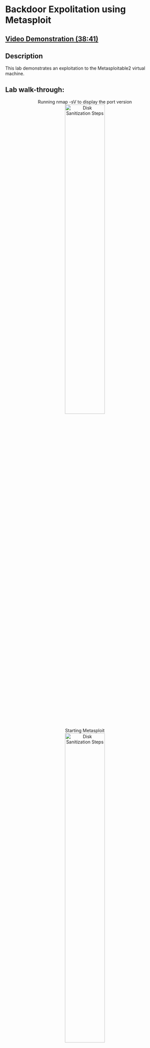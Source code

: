<h1>Backdoor Expolitation using Metasploit </h1>

 ## [Video Demonstration (38:41)](https://drive.google.com/file/d/1ozfcxE80ODhxWV1-2v5EPMv1_uyHX-eD/view?usp=drive_link)

<h2>Description</h2>

This lab demonstrates an exploitation to the Metasploitable2 virtual machine. 
<br />

<h2>Lab walk-through:</h2>

<p align="center">Running nmap -sV to display the port version
<br/>
<img src="https://i.imgur.com/XG72ubw.png" height="50%" width="50%" alt="Disk Sanitization Steps"/>
<br />
<p align="center">Starting Metasploit
<br/>
<img src="https://i.imgur.com/kL9DD1Z.png" height="50%" width="50%" alt="Disk Sanitization Steps"/>
<br />
<br />
<p align="center"> Searching for an exploit for port 21 version fsftpd 2.3.4
<br/>
<img src="https://i.imgur.com/7DiSnss.png" height="50%" width="50%" alt="Disk Sanitization Steps"/>
<br />
<br />
 <p align="center">Metasploit shows a backdoor exploit 
<br/>
<img src="https://i.imgur.com/nizR4VG.png" height="50%" width="50%" alt="Disk Sanitization Steps"/>
<br />
<br />
<p align="center">Show options
<br/>
<img src="https://i.imgur.com/x7t6eFP.png" height="50%" width="50%" alt="Disk Sanitization Steps"/>
<br />
<br />
<p align="center">Setting up the correct ip address for the Metasploitable2 victim machine
<br/>
<img src="https://i.imgur.com/jXFrXf1.png" height="50%" width="50%" alt="Disk Sanitization Steps"/>
<br />
<br />

<p align="center">Displaying the required settings
<br/>
<img src="https://i.imgur.com/3hhT6c6.png" height="50%" width="50%" alt="Disk Sanitization Steps"/>
<br />
<br />
<p align="center">Performing the exploitation and displaying the ip address of the Metasploitable2 machine 10.0.2.3
<br/>
<img src="https://i.imgur.com/pqgxf4C.png" height="50%" width="50%" alt="Disk Sanitization Steps"/>
<br />
<br />

